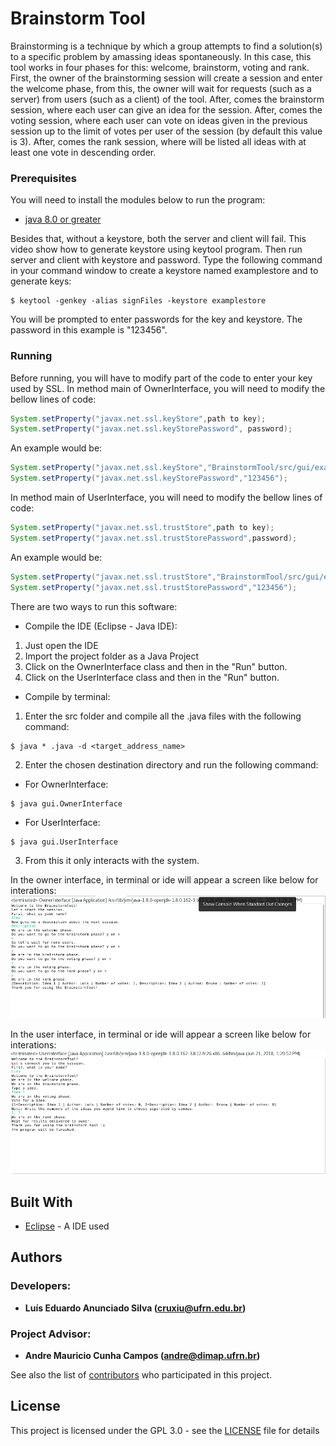 # Brainstorm Tool

Brainstorming is a technique by which a group attempts to find a solution(s) to a specific problem by amassing ideas spontaneously. In this case, this tool works in four phases for this: welcome, brainstorm, voting and rank. First, the owner of the brainstorming session will create a session and enter the welcome phase, from this, the owner will wait for requests (such as a server) from users (such as a client) of the tool. After, comes the brainstorm session, where each user can give an idea for the session. After, comes the voting session, where each user can vote on ideas given in the previous session up to the limit of votes per user of the session (by default this value is 3). After, comes the rank session, where will be listed all ideas with at least one vote in descending order.

### Prerequisites

You will need to install the modules below to run the program: 
* [java 8.0 or greater](http://www.oracle.com/technetwork/java/javase/downloads/jdk8-downloads-2133151.html)

Besides that, without a keystore, both the server and client will fail. This video show how to generate keystore using keytool program. Then run server and client with keystore and password.
Type the following command in your command window to create a keystore named examplestore and to generate keys:

```
$ keytool -genkey -alias signFiles -keystore examplestore
```

You will be prompted to enter passwords for the key and keystore. The password in this example is "123456".

### Running

Before running, you will have to modify part of the code to enter your key used by SSL. In method main of OwnerInterface, you will need to modify the bellow lines of code:
```java
System.setProperty("javax.net.ssl.keyStore",path to key);
System.setProperty("javax.net.ssl.keyStorePassword", password);
```
An example would be:
```java
System.setProperty("javax.net.ssl.keyStore","BrainstormTool/src/gui/examplestore");
System.setProperty("javax.net.ssl.keyStorePassword","123456");
```
In method main of UserInterface, you will need to modify the bellow lines of code:
```java
System.setProperty("javax.net.ssl.trustStore",path to key);
System.setProperty("javax.net.ssl.trustStorePassword",password);
```
An example would be:
```java
System.setProperty("javax.net.ssl.trustStore","BrainstormTool/src/gui/examplestore");
System.setProperty("javax.net.ssl.trustStorePassword","123456");
```
There are two ways to run this software:
* Compile the IDE (Eclipse - Java IDE):
1. Just open the IDE
2. Import the project folder as a Java Project
3. Click on the OwnerInterface class and then in the "Run" button.
4. Click on the UserInterface class and then in the "Run" button.
* Compile by terminal:
1. Enter the src folder and compile all the .java files with the following command:
```
$ java * .java -d <target_address_name>
```
2. Enter the chosen destination directory and run the following command:
- For OwnerInterface:
```
$ java gui.OwnerInterface
```
- For UserInterface:
```
$ java gui.UserInterface
```
3. From this it only interacts with the system.

In the owner interface, in terminal or ide will appear a screen like below for interations:
![Example](/images/example1.png)

In the user interface, in terminal or ide will appear a screen like below for interations:
![Example](/images/example2.png)

## Built With

* [Eclipse](https://www.eclipse.org/) - A IDE used

## Authors
### Developers: 
* **Luís Eduardo Anunciado Silva ([cruxiu@ufrn.edu.br](mailto:cruxiu@ufrn.edu.br))** 
### Project Advisor: 
* **Andre Mauricio Cunha Campos ([andre@dimap.ufrn.br](mailto:andre@dimap.ufrn.br))** 

See also the list of [contributors](https://github.com/your/project/contributors) who participated in this project.

## License

This project is licensed under the GPL 3.0 - see the [LICENSE](LICENSE) file for details

